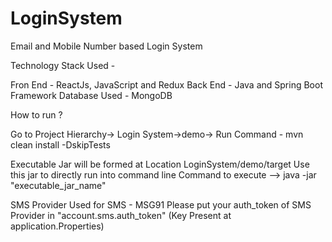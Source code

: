 # LoginSystem
Email and Mobile Number based Login System

Technology Stack Used -

Fron End -  ReactJs, JavaScript and Redux 
Back End -  Java and Spring Boot Framework
Database Used - MongoDB

How to run ?

Go to Project Hierarchy-> Login System->demo->
Run Command - mvn clean install -DskipTests

Executable Jar will be formed at Location LoginSystem/demo/target
Use this jar to directly run into command line 
Command to execute --> java -jar "executable_jar_name"

SMS Provider Used for SMS - MSG91
Please put your auth_token of SMS Provider in "account.sms.auth_token" (Key Present at application.Properties)

